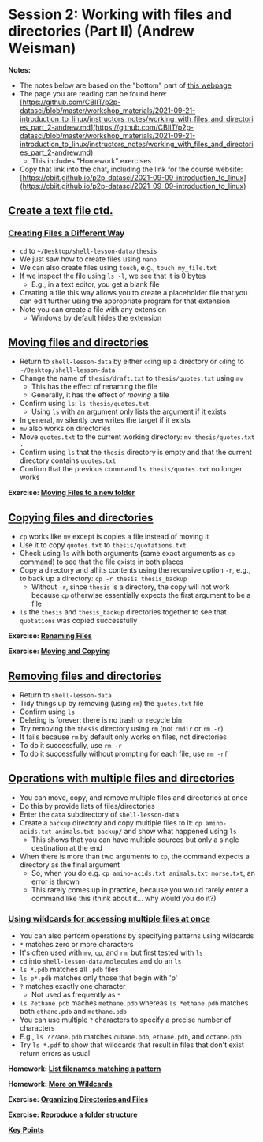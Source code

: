# Session 2: Working with files and directories (Part II) (Andrew Weisman)

**Notes:**

* The notes below are based on the "bottom" part of [this webpage](https://swcarpentry.github.io/shell-novice/03-create)
* The page you are reading can be found here: [https://github.com/CBIIT/p2p-datasci/blob/master/workshop_materials/2021-09-21-introduction_to_linux/instructors_notes/working_with_files_and_directories_part_2-andrew.md](https://github.com/CBIIT/p2p-datasci/blob/master/workshop_materials/2021-09-21-introduction_to_linux/instructors_notes/working_with_files_and_directories_part_2-andrew.md)
  * This includes "Homework" exercises
* Copy that link into the chat, including the link for the course website: [https://cbiit.github.io/p2p-datasci/2021-09-09-introduction_to_linux](https://cbiit.github.io/p2p-datasci/2021-09-09-introduction_to_linux)

## [Create a text file ctd.](https://swcarpentry.github.io/shell-novice/03-create/index.html#create-a-text-file)

### [Creating Files a Different Way](https://swcarpentry.github.io/shell-novice/03-create/index.html#creating-files-a-different-way)

* `cd` to `~/Desktop/shell-lesson-data/thesis`
* We just saw how to create files using `nano`
* We can also create files using `touch`, e.g., `touch my_file.txt`
* If we inspect the file using `ls -l`, we see that it is 0 bytes
  * E.g., in a text editor, you get a blank file
* Creating a file this way allows you to create a placeholder file that you can edit further using the appropriate program for that extension
* Note you can create a file with any extension
  * Windows by default hides the extension

## [Moving files and directories](https://swcarpentry.github.io/shell-novice/03-create/index.html#moving-files-and-directories)

* Return to `shell-lesson-data` by either `cd`ing up a directory or `cd`ing to `~/Desktop/shell-lesson-data`
* Change the name of `thesis/draft.txt` to `thesis/quotes.txt` using `mv`
  * This has the effect of renaming the file
  * Generally, it has the effect of *moving* a file
* Confirm using `ls`: `ls thesis/quotes.txt`
  * Using `ls` with an argument only lists the argument if it exists
* In general, `mv` silently overwrites the target if it exists
* `mv` also works on directories
* Move `quotes.txt` to the current working directory: `mv thesis/quotes.txt .`
* Confirm using `ls` that the `thesis` directory is empty and that the current directory contains `quotes.txt`
* Confirm that the previous command `ls thesis/quotes.txt` no longer works

**Exercise: [Moving Files to a new folder](https://swcarpentry.github.io/shell-novice/03-create/index.html#moving-files-to-a-new-folder)**

## [Copying files and directories](https://swcarpentry.github.io/shell-novice/03-create/index.html#copying-files-and-directories)

* `cp` works like `mv` except is copies a file instead of moving it
* Use it to copy `quotes.txt` to `thesis/quotations.txt`
* Check using `ls` with both arguments (same exact arguments as `cp` command) to see that the file exists in both places
* Copy a directory and all its contents using the recursive option `-r`, e.g., to back up a directory: `cp -r thesis thesis_backup`
  * Without `-r`, since `thesis` is a directory, the copy will not work because `cp` otherwise essentially expects the first argument to be a file
* `ls` the `thesis` and `thesis_backup` directories together to see that `quotations` was copied successfully

**Exercise: [Renaming Files](https://swcarpentry.github.io/shell-novice/03-create/index.html#renaming-files)**

**Exercise: [Moving and Copying](https://swcarpentry.github.io/shell-novice/03-create/index.html#moving-and-copying)**

## [Removing files and directories](https://swcarpentry.github.io/shell-novice/03-create/index.html#removing-files-and-directories)

* Return to `shell-lesson-data`
* Tidy things up by removing (using `rm`) the `quotes.txt` file
* Confirm using `ls`
* Deleting is forever: there is no trash or recycle bin
* Try removing the `thesis` directory using `rm` (not `rmdir` or `rm -r`)
* It fails because `rm` by default only works on files, not directories
* To do it successfully, use `rm -r`
* To do it successfully without prompting for each file, use `rm -rf`

## [Operations with multiple files and directories](https://swcarpentry.github.io/shell-novice/03-create/index.html#operations-with-multiple-files-and-directories)

* You can move, copy, and remove multiple files and directories at once
* Do this by provide lists of files/directories
* Enter the `data` subdirectory of `shell-lesson-data`
* Create a `backup` directory and copy multiple files to it: `cp amino-acids.txt animals.txt backup/` and show what happened using `ls`
  * This shows that you can have multiple sources but only a single destination at the end
* When there is more than two arguments to `cp`, the command expects a directory as the final argument
  * So, when you do e.g. `cp amino-acids.txt animals.txt morse.txt`, an error is thrown
  * This rarely comes up in practice, because you would rarely enter a command like this (think about it... why would you do it?)

### [Using wildcards for accessing multiple files at once](https://swcarpentry.github.io/shell-novice/03-create/index.html#using-wildcards-for-accessing-multiple-files-at-once)

* You can also perform operations by specifying patterns using wildcards
* `*` matches zero or more characters
* It's often used with `mv`, `cp`, and `rm`, but first tested with `ls`
* `cd` into `shell-lesson-data/molecules` and do an `ls`
* `ls *.pdb` matches all `.pdb` files
* `ls p*.pdb` matches only those that begin with 'p'
* `?` matches exactly one character
  * Not used as frequently as `*`
* `ls ?ethane.pdb` maches `methane.pdb` whereas `ls *ethane.pdb` matches both `ethane.pdb` and `methane.pdb`
* You can use multiple `?` characters to specify a precise number of characters
* E.g., `ls ???ane.pdb` matches `cubane.pdb`, `ethane.pdb`, and `octane.pdb`
* Try `ls *.pdf` to show that wildcards that result in files that don't exist return errors as usual

**Homework: [List filenames matching a pattern](https://swcarpentry.github.io/shell-novice/03-create/index.html#list-filenames-matching-a-pattern)**

**Homework: [More on Wildcards](https://swcarpentry.github.io/shell-novice/03-create/index.html#more-on-wildcards)**

**Exercise: [Organizing Directories and Files](https://swcarpentry.github.io/shell-novice/03-create/index.html#organizing-directories-and-files)**

**Exercise: [Reproduce a folder structure](https://swcarpentry.github.io/shell-novice/03-create/index.html#reproduce-a-folder-structure)**

**[Key Points](https://swcarpentry.github.io/shell-novice/03-create/index.html#key-points)**
